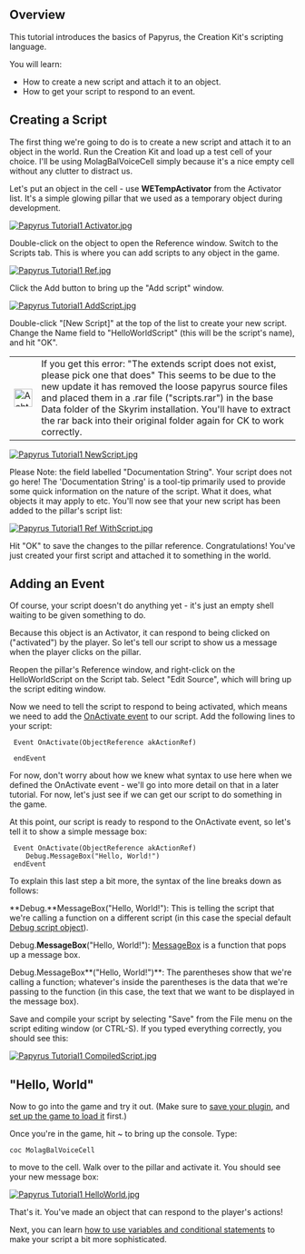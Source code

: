 ## Overview

This tutorial introduces the basics of Papyrus, the Creation Kit's scripting language.

You will learn:

-   How to create a new script and attach it to an object.
-   How to get your script to respond to an event.

## Creating a Script

The first thing we're going to do is to create a new script and attach it to an object in the world. Run the Creation Kit and load up a test cell of your choice. I'll be using MolagBalVoiceCell simply because it's a nice empty cell without any clutter to distract us.

Let's put an object in the cell - use **WETempActivator** from the Activator list. It's a simple glowing pillar that we used as a temporary object during development.

[![Papyrus Tutorial1 Activator.jpg](https://ck.uesp.net/w/images/thumb/4/43/Papyrus_Tutorial1_Activator.jpg/300px-Papyrus_Tutorial1_Activator.jpg)](https://ck.uesp.net/wiki/File:Papyrus_Tutorial1_Activator.jpg)

Double-click on the object to open the Reference window. Switch to the Scripts tab. This is where you can add scripts to any object in the game.

[![Papyrus Tutorial1 Ref.jpg](https://ck.uesp.net/w/images/8/8d/Papyrus_Tutorial1_Ref.jpg)](https://ck.uesp.net/wiki/File:Papyrus_Tutorial1_Ref.jpg)

  
Click the Add button to bring up the "Add script" window.

[![Papyrus Tutorial1 AddScript.jpg](https://ck.uesp.net/w/images/8/80/Papyrus_Tutorial1_AddScript.jpg)](https://ck.uesp.net/wiki/File:Papyrus_Tutorial1_AddScript.jpg)

Double-click "\[New Script\]" at the top of the list to create your new script. Change the Name field to "HelloWorldScript" (this will be the script's name), and hit "OK".

<table><tbody><tr><td><a href="https://ck.uesp.net/wiki/File:Achtung.png"><img alt="Achtung.png" src="https://ck.uesp.net/w/images/f/f0/Achtung.png" decoding="async" width="32" height="32"></a></td><td>If you get this error: "The extends script does not exist, please pick one that does" This seems to be due to the new update it has removed the loose papyrus source files and placed them in a .rar file ("scripts.rar") in the base Data folder of the Skyrim installation. You'll have to extract the rar back into their original folder again for CK to work correctly.</td></tr></tbody></table>

[![Papyrus Tutorial1 NewScript.jpg](https://ck.uesp.net/w/images/7/77/Papyrus_Tutorial1_NewScript.jpg)](https://ck.uesp.net/wiki/File:Papyrus_Tutorial1_NewScript.jpg)

Please Note: the field labelled "Documentation String". Your script does not go here! The 'Documentation String' is a tool-tip primarily used to provide some quick information on the nature of the script. What it does, what objects it may apply to etc. You'll now see that your new script has been added to the pillar's script list:

[![Papyrus Tutorial1 Ref WithScript.jpg](https://ck.uesp.net/w/images/f/f1/Papyrus_Tutorial1_Ref_WithScript.jpg)](https://ck.uesp.net/wiki/File:Papyrus_Tutorial1_Ref_WithScript.jpg)

Hit "OK" to save the changes to the pillar reference. Congratulations! You've just created your first script and attached it to something in the world.

## Adding an Event

Of course, your script doesn't do anything yet - it's just an empty shell waiting to be given something to do.

Because this object is an Activator, it can respond to being clicked on ("activated") by the player. So let's tell our script to show us a message when the player clicks on the pillar.

Reopen the pillar's Reference window, and right-click on the HelloWorldScript on the Script tab. Select "Edit Source", which will bring up the script editing window.

Now we need to tell the script to respond to being activated, which means we need to add the [OnActivate event](https://ck.uesp.net/wiki/OnActivate_-_ObjectReference "OnActivate - ObjectReference") to our script. Add the following lines to your script:

```
 Event OnActivate(ObjectReference akActionRef)

 endEvent
```

For now, don't worry about how we knew what syntax to use here when we defined the OnActivate event - we'll go into more detail on that in a later tutorial. For now, let's just see if we can get our script to do something in the game.

At this point, our script is ready to respond to the OnActivate event, so let's tell it to show a simple message box:

```
 Event OnActivate(ObjectReference akActionRef)
    Debug.MessageBox("Hello, World!")
 endEvent
```

To explain this last step a bit more, the syntax of the line breaks down as follows:

**Debug.**MessageBox("Hello, World!"): This is telling the script that we're calling a function on a different script (in this case the special default [Debug script object](https://ck.uesp.net/wiki/Debug_Script "Debug Script")).

Debug.**MessageBox**("Hello, World!"): [MessageBox](https://ck.uesp.net/wiki/MessageBox_-_Debug "MessageBox - Debug") is a function that pops up a message box.

Debug.MessageBox**("Hello, World!")**: The parentheses show that we're calling a function; whatever's inside the parentheses is the data that we're passing to the function (in this case, the text that we want to be displayed in the message box).

Save and compile your script by selecting "Save" from the File menu on the script editing window (or CTRL-S). If you typed everything correctly, you should see this:

[![Papyrus Tutorial1 CompiledScript.jpg](https://ck.uesp.net/w/images/9/91/Papyrus_Tutorial1_CompiledScript.jpg)](https://ck.uesp.net/wiki/File:Papyrus_Tutorial1_CompiledScript.jpg)

## "Hello, World"

Now to go into the game and try it out. (Make sure to [save your plugin](https://ck.uesp.net/wiki/Category:Getting_Started#Creating_Your_First_Plugin "Category:Getting Started"), and [set up the game to load it](https://ck.uesp.net/wiki/Category:Getting_Started#Loading_Your_Plugin_in_the_Game "Category:Getting Started") first.)

Once you're in the game, hit ~ to bring up the console. Type:

```
coc MolagBalVoiceCell

```

to move to the cell. Walk over to the pillar and activate it. You should see your new message box:

[![Papyrus Tutorial1 HelloWorld.jpg](https://ck.uesp.net/w/images/thumb/2/2d/Papyrus_Tutorial1_HelloWorld.jpg/800px-Papyrus_Tutorial1_HelloWorld.jpg)](https://ck.uesp.net/wiki/File:Papyrus_Tutorial1_HelloWorld.jpg)

That's it. You've made an object that can respond to the player's actions!

Next, you can learn [how to use variables and conditional statements](https://ck.uesp.net/wiki/Bethesda_Tutorial_Papyrus_Variables_and_Conditionals "Bethesda Tutorial Papyrus Variables and Conditionals") to make your script a bit more sophisticated.